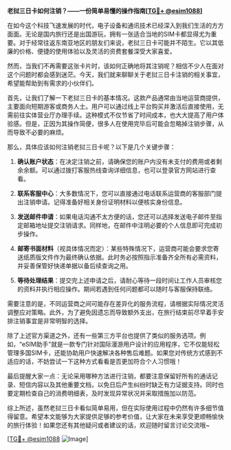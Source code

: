**老挝三日卡如何注销？——一份简单易懂的操作指南[[TG💪+ @esim1088](https://t.me/s/esim1088)]**

在如今这个科技飞速发展的时代，电子设备和通讯技术已经深入到我们生活的方方面面。无论是国内旅行还是出国游玩，拥有一张适合当地的SIM卡都显得尤为重要。对于经常往返东南亚地区的朋友们来说，老挝三日卡可能并不陌生。它以其低廉的价格、便捷的使用体验以及灵活的资费套餐深受大家喜爱。

然而，当我们不再需要这张卡片时，该如何正确地将其注销呢？相信不少人在面对这个问题时都会感到迷茫。今天，我们就来聊聊关于老挝三日卡注销的相关事宜，希望能帮助到有需求的小伙伴们。

首先，让我们了解一下老挝三日卡的基本情况。这款产品通常由当地运营商提供，主要面向短期游客或商务人士。用户可以通过线上平台购买并激活后直接使用，无需前往实体营业厅办理手续。这种模式不仅节省了时间成本，也大大提高了用户体验感。但是，正因为其操作简便，很多人在使用完毕后可能会忽略掉注销步骤，从而导致不必要的麻烦。

那么，具体应该如何注销老挝三日卡呢？以下是几个关键步骤：

1. **确认账户状态**：在决定注销之前，请确保您的账户内没有未支付的费用或者剩余余额。可以通过拨打客服热线查询详细信息，也可以登录官方网站进行查看。

2. **联系客服中心**：大多数情况下，您可以直接通过电话联系运营商的客服部门提出注销申请。记得准备好相关身份证明材料以便核实身份信息。

3. **发送邮件申请**：如果电话沟通不太方便的话，您还可以选择发送电子邮件至指定邮箱地址提交注销请求。同样地，在邮件中注明必要的个人信息即可完成初步操作。

4. **邮寄书面材料**（视具体情况而定）：某些特殊情况下，运营商可能会要求您寄送纸质版文件作为最终确认依据。此时务必按照指示准备齐全所有必需资料，并妥善保管好快递单据以备后续查询之用。

5. **等待处理结果**：提交完上述申请之后，请耐心等待一段时间让工作人员审核您的资料并执行相应操作。期间若遇到任何问题都可以随时与客服保持联络。

需要注意的是，不同运营商之间可能存在差异化的服务流程，请根据实际情况灵活调整应对策略。此外，为了避免因遗忘而导致额外支出，在旅行结束前尽早着手安排注销事宜是非常明智的选择。

除了上述官方渠道之外，还有一些第三方平台也提供了类似的服务选项。例如，“eSIM助手”就是一款专门针对国际漫游用户设计的应用程序，它不仅能轻松管理多国SIM卡，还能协助用户快速解决各种售后难题。如果您对传统方式感到不适应的话，不妨尝试一下这种方式看看是否更加符合个人习惯哦！

最后提醒大家一点：无论采用哪种方法进行注销，都要注意保留好所有的通话记录、短信内容以及其他重要文档，以免日后产生纠纷时缺乏有力证据支持。同时也要定期检查自己的消费明细表，及时发现异常状况并采取措施加以防范。

综上所述，虽然老挝三日卡看似简单易用，但在实际使用过程中仍然有许多细节值得留意。希望本文能够为大家提供足够的参考价值，让大家在未来享受更顺畅愉快的旅行体验！如果您还有其他疑问或者建议的话，欢迎随时留言讨论交流哦~

[[TG💪+ @esim1088](https://t.me/s/esim1088) ![Image](https://i.postimg.cc/4NQfJmqS/Snipaste-2025-05-13-00-14-12.png)]